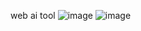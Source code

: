 web ai tool 
![image](https://github.com/user-attachments/assets/2ac431c3-c70e-4ca7-8277-efcada3802bc)
![image](https://github.com/user-attachments/assets/a4fc4d5f-8e43-4141-b759-65f2bb6977ed)

